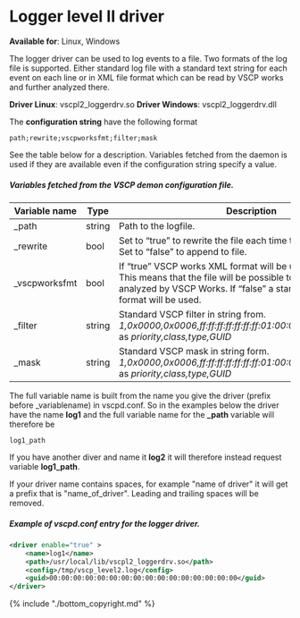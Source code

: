 # Logger level II driver

**Available for**: Linux, Windows

The logger driver can be used to log events to a file. Two formats of the log file is supported. Either standard log file with a standard text string for each event on each line or in XML file format which can be read by VSCP works and further analyzed there.

**Driver Linux**: vscpl2_loggerdrv.so
**Driver Windows**: vscpl2_loggerdrv.dll

The **configuration string** have the following format

    path;rewrite;vscpworksfmt;filter;mask

See the table below for a description. Variables fetched from the daemon is used if they are available even if the configuration string specify a value.

##### Variables fetched from the VSCP demon configuration file.

 | Variable name | Type   | Description  | 
 | ------------- | ----   | -----------  | 
 | _path         | string | Path to the logfile.                                                                                                                                                                                               | 
 | _rewrite      | bool   | Set to “true” to rewrite the file each time the driver is started. Set to “false” to append to file.                                                                                                       | 
 | _vscpworksfmt | bool   | If “true” VSCP works XML format will be used for the log file. This means that the file will be possible to read and further analyzed by VSCP Works. If “false” a standard text based format will be used. | 
 | _filter       | string | Standard VSCP filter in string from. *1,0x0000,0x0006,ff:ff:ff:ff:ff:ff:ff:01:00:00:00:00:00:00:00:00* as *priority,class,type,GUID*                                                                           | 
 | _mask         | string | Standard VSCP mask in string form. *1,0x0000,0x0006,ff:ff:ff:ff:ff:ff:ff:01:00:00:00:00:00:00:00:00* as *priority,class,type,GUID*                                                                             | 

The full variable name is built from the name you give the driver (prefix before _variablename) in vscpd.conf. So in the examples below the driver have the name **log1** and the full variable name for the **_path** variable will therefore be

    log1_path 

If you have another diver and name it  **log2** it will therefore instead request variable **log1_path**. 

If your driver name contains spaces, for example "name of driver" it will get a prefix that is "name_of_driver". Leading and trailing spaces will be removed.

##### Example of vscpd.conf entry for the logger driver.

```xml
<driver enable="true" >
    <name>log1</name>
    <path>/usr/local/lib/vscpl2_loggerdrv.so</path>  
    <config>/tmp/vscp_level2.log</config>           
    <guid>00:00:00:00:00:00:00:00:00:00:00:00:00:00:00:00</guid>
</driver>
```

{% include "./bottom_copyright.md" %}
